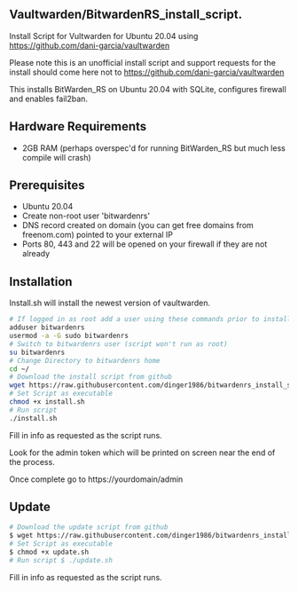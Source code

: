 Vaultwarden/BitwardenRS_install_script. 
-----

Install Script for Vultwarden for Ubuntu 20.04 using https://github.com/dani-garcia/vaultwarden

Please note this is an unofficial install script and support requests for the install should come here not to https://github.com/dani-garcia/vaultwarden

This installs BitWarden_RS on Ubuntu 20.04 with SQLite, configures firewall and enables fail2ban.

## Hardware Requirements 

- 2GB RAM (perhaps overspec'd for running BitWarden_RS but much less compile will crash)

## Prerequisites 

- Ubuntu 20.04
- Create non-root user 'bitwardenrs'
- DNS record created on domain (you can get free domains from freenom.com) pointed to your external IP
- Ports 80, 443 and 22 will be opened on your firewall if they are not already

## Installation

Install.sh will install the newest version of vaultwarden.


```bash
# If logged in as root add a user using these commands prior to install: 
adduser bitwardenrs 
usermod -a -G sudo bitwardenrs
# Switch to bitwardenrs user (script won't run as root) 
su bitwardenrs
# Change Directory to bitwardenrs home 
cd ~/
# Download the install script from github 
wget https://raw.githubusercontent.com/dinger1986/bitwardenrs_install_script/master/install.sh
# Set Script as executable 
chmod +x install.sh
# Run script 
./install.sh
```

Fill in info as requested as the script runs.

Look for the admin token which will be printed on screen near the end of the process.

Once complete go to https://yourdomain/admin

## Update

```bash
# Download the update script from github 
$ wget https://raw.githubusercontent.com/dinger1986/bitwardenrs_install_script/master/update.sh
# Set Script as executable 
$ chmod +x update.sh
# Run script $ ./update.sh
```

Fill in info as requested as the script runs.
